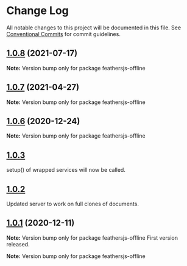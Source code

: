 # Change Log

All notable changes to this project will be documented in this file.
See [Conventional Commits](https://conventionalcommits.org) for commit guidelines.

## [1.0.8](http://github.com/feathersjs-offline/compare/v1.0.7...v1.0.8) (2021-07-17)

**Note:** Version bump only for package feathersjs-offline


## [1.0.7](http://github.com/feathersjs-offline/compare/v1.0.3...v1.0.7) (2021-04-27)

**Note:** Version bump only for package feathersjs-offline





## [1.0.6](http://github.com/feathersjs-offline/compare/v1.0.3...v1.0.6) (2020-12-24)

**Note:** Version bump only for package feathersjs-offline





## [1.0.3](http://github.com/feathersjs-offline/compare/v1.0.2...v1.0.3)
setup() of wrapped services will now be called.

## [1.0.2](http://github.com/feathersjs-offline/compare/v1.0.1...v1.0.2)
Updated server to work on full clones of documents.

## [1.0.1](http://github.com/feathersjs-offline/compare/v1.0.0...v1.0.1) (2020-12-11)

**Note:** Version bump only for package feathersjs-offline
First version released.

**Note:** Version bump only for package feathersjs-offline
